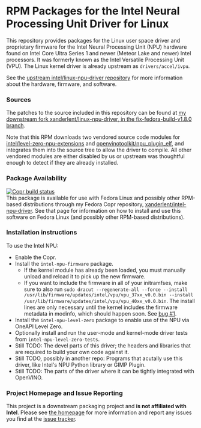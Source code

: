 RPM Packages for the Intel Neural Processing Unit Driver for Linux
==================================================================

This repository provides packages for the Linux user space driver and proprietary firmware for the Intel Neural Processing Unit (NPU) hardware found on Intel Core Ultra Series 1 and newer (Meteor Lake and newer) Intel processors. It was formerly known as the Intel Versatile Processing Unit (VPU). The Linux kernel driver is already upstream as `drivers/accel/ivpu`.

See the [upstream intel/linux-npu-driver repository](https://github.com/intel/linux-npu-driver) for more information about the hardware, firmware, and software.

### Sources

The patches to the source included in this repository can be found at [my downstream fork xanderlent/linux-npu-driver, in the fix-fedora-build-v1.8.0 branch](https://github.com/xanderlent/linux-npu-driver/tree/fix-fedora-build-v1.8.0).

Note that this RPM downloads two vendored source code modules for [intel/level-zero-npu-extensions](https://github.com/intel/level-zero-npu-extensions/) and [openvinotoolkit/npu\_plugin\_elf](https://github.com/openvinotoolkit/npu_plugin_elf/), and integrates them into the source tree to allow the driver to compile. All other vendored modules are either disabled by us or upstream was thoughtful enough to detect if they are already installed.

### Package Availability

[![Copr build status](https://copr.fedorainfracloud.org/coprs/xanderlent/intel-npu-driver/package/intel-npu-level-zero/status_image/last_build.png)](https://copr.fedorainfracloud.org/coprs/xanderlent/intel-npu-driver/package/intel-npu-level-zero/)  
This package is available for use with Fedora Linux and possibly other RPM-based distributions through my Fedora Copr repository, [xanderlent/intel-npu-driver](https://copr.fedorainfracloud.org/coprs/xanderlent/intel-npu-driver). See that page for information on how to install and use this software on Fedora Linux (and possibly other RPM-based distributions).

### Installation instructions

To use the Intel NPU:

  - Enable the Copr.
  - Install the `intel-npu-firmware` package.
    - If the kernel module has already been loaded, you must manually unload and reload it to pick up the new firmware.
    - If you want to include the firmware in all of your initramfses, make sure to also run `sudo dracut --regenerate-all --force --install /usr/lib/firmware/updates/intel/vpu/vpu_37xx_v0.0.bin --install /usr/lib/firmware/updates/intel/vpu/vpu_40xx_v0.0.bin`. The install lines are only necessary until the kernel includes the firmware metadata in modinfo, which should happen soon. See [bug #1](https://github.com/xanderlent/intel-npu-driver-rpm/issues/1).
  - Install the `intel-npu-level-zero` package to enable use of the NPU via OneAPI Level Zero.
  - Optionally install and run the user-mode and kernel-mode driver tests from `intel-npu-level-zero-tests`.
  - Still TODO: The devel parts of this driver; the headers and libraries that are required to build your own code against it.
  - Still TODO, possibly in another repo: Programs that acutally use this driver, like Intel's NPU Python library or GIMP Plugin.
  - Still TODO: The parts of the driver where it can be tightly integrated with OpenVINO.


### Project Homepage and Issue Reporting

This project is a downstream packaging project and **is not affiliated with Intel**. Please see [the homepage](https://github.com/xanderlent/intel-npu-driver-rpm) for more information and report any issues you find at the [issue tracker](https://github.com/xanderlent/intel-npu-driver-rpm/issues).
